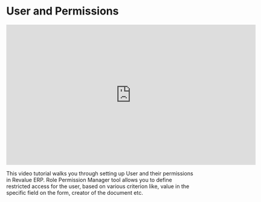 # User and Permissions

<iframe width="660" height="371" src="https://www.youtube.com/embed/" frameborder="0" allowfullscreen></iframe>



This video tutorial walks you through setting up User and their permissions in Revalue ERP. Role Permission Manager tool allows you to define restricted access for the user, based on various criterion like, value in the specific field on the form, creator of the document etc.
